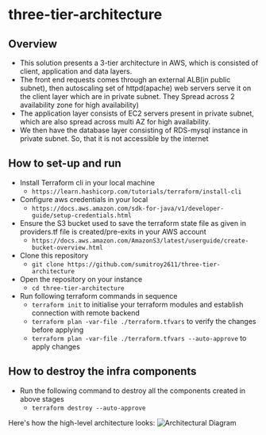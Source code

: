 # three-tier-architecture

## Overview
- This solution presents a 3-tier architecture in AWS, which is consisted of client, application and data layers. 
- The front end requests comes through an external ALB(in public subnet), then autoscaling set of httpd(apache) web servers serve it on the client layer which are in private subnet. They Spread across 2 availability zone for high availability)
- The application layer consists of EC2 servers present in private subnet, which are also spread across multi AZ for high availability.
- We then have the database layer consisting of RDS-mysql instance in private subnet. So, that it is not accessible by the internet

## How to set-up and run
- Install Terraform cli in your local machine 
    - `https://learn.hashicorp.com/tutorials/terraform/install-cli`
- Configure aws credentials in your local
    - `https://docs.aws.amazon.com/sdk-for-java/v1/developer-guide/setup-credentials.html`
- Ensure the S3 bucket used to save the terraform state file as given in providers.tf file is created/pre-exits in your AWS account
    - `https://docs.aws.amazon.com/AmazonS3/latest/userguide/create-bucket-overview.html`
- Clone this repository
    - `git clone https://github.com/sumitroy2611/three-tier-architecture`
- Open the repository on your instance
    - `cd three-tier-architecture`
- Run following terraform commands in sequence
    - `terraform init` to initialise your terraform modules and establish connection with remote backend
    - `terraform plan -var-file ./terraform.tfvars` to verify the changes before applying
    - `terraform plan -var-file ./terraform.tfvars --auto-approve` to apply changes

 ## How to destroy the infra components
- Run the following command to destroy all the components created in above stages
    - `terraform destroy --auto-approve`

Here's how the high-level architecture looks:
![Architectural Diagram](https://user-images.githubusercontent.com/53339968/196566152-c8cf8aa3-a872-4e6a-b74e-6d0874b6ce19.jpg)


